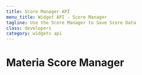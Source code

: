 ```yaml
---
title: Score Manager API
menu_title: Widget API - Score Manager
tagline: Use the Score Manager to Save Score Data
class: developers
category: widgets api
---
```

# Materia Score Manager
